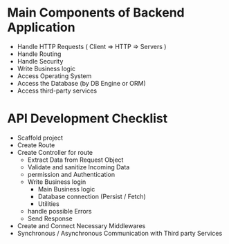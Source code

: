 # Main Components of Backend Application

- Handle HTTP Requests ( Client => HTTP => Servers )
- Handle Routing
- Handle Security
- Write Business logic
- Access Operating System
- Access the Database (by DB Engine or ORM)
- Access third-party services

# API Development Checklist

- Scaffold project
- Create Route
- Create Controller for route
  - Extract Data from Request Object
  - Validate and sanitize Incoming Data
  - permission and Authentication
  - Write Business login
    - Main Business logic
    - Database connection (Persist / Fetch)
    - Utilities
  - handle possible Errors
  - Send Response
- Create and Connect Necessary Middlewares
- Synchronous / Asynchronous Communication with Third party Services

